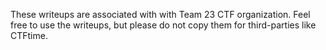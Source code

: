 These writeups are associated with with Team 23 CTF organization. Feel free to use the writeups, but please do not copy them for third-parties like CTFtime.
